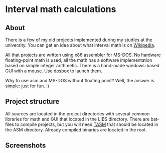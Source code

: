 # Interval math calculations
## About
There is a few of my old projects implemented during my studies at the university. You can get an idea about what interval math is on [Wikipedia](https://en.wikipedia.org/wiki/Interval_arithmetic).

All that projects are written using x86 assembler for MS-DOS. No hardware floating-point math is used, all the math has a software implementation based on simple integer arithmetic. There is a hand-made windows-based GUI with a mouse. Use [dosbox](https://www.dosbox.com/) to launch them.

Why to use asm and MS-DOS without floating point? Well, the answer is simple: just for fun. :)

## Project structure
All sources are located in the project directories with several common libraries for math and GUI that located in the LIBS directory. There are bat-files to compile projects, but you will need [TASM](https://en.wikipedia.org/wiki/Turbo_Assembler) that should be located in the ASM directory. Already compiled binaries are located in the root.

## Screenshots
